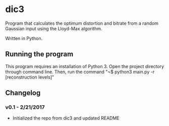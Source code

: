 # dic3
Program that calculates the optimum distortion and bitrate from a random Gaussian input using the Lloyd-Max algorithm.

Written in Python.

## Running the program
This program requires an installation of Python 3.
Open the project directory through command line. Then,
run the command "~$ python3 main.py -r [reconstruction levels]"

## Changelog
### v0.1 - 2/21/2017
* Initialized the repo from dic3 and updated README
